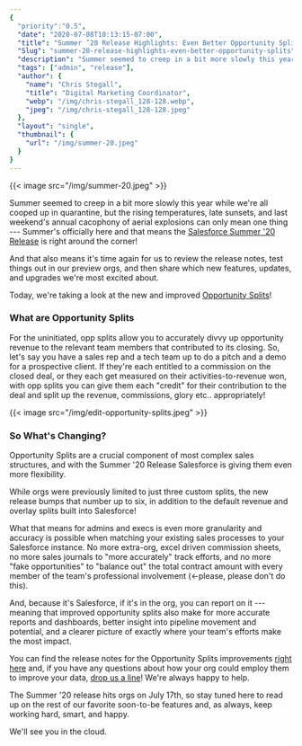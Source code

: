 ```yaml
---
{
  "priority":"0.5",
  "date": "2020-07-08T10:13:15-07:00",
  "title": "Summer ’20 Release Highlights: Even Better Opportunity Splits!",
  "Slug": "summer-20-release-highlights-even-better-opportunity-splits",
  "description": "Summer seemed to creep in a bit more slowly this year while we’re all cooped up in quarantine, but the rising temperatures, late sunsets...",
  "tags": ["admin", "release"],
  "author": {
    "name": "Chris Stegall",
    "title": "Digital Marketing Coordinator",
    "webp": "/img/chris-stegall_128-128.webp",
    "jpeg": "/img/chris-stegall_128-128.jpeg"
  },
  "layout": "single",
  "thumbnail": {
    "url": "/img/summer-20.jpeg"
  }
}
---
```



{{< image src="/img/summer-20.jpeg" >}}

Summer seemed to creep in a bit more slowly this year while we're all cooped up in quarantine, but the rising temperatures, late sunsets, and last weekend's annual cacophony of aerial explosions can only mean one thing --- Summer's officially here and that means the [Salesforce Summer '20 Release](https://releasenotes.docs.salesforce.com/en-us/summer20/release-notes/salesforce_release_notes.htm) is right around the corner!

And that also means it's time again for us to review the release notes, test things out in our preview orgs, and then share which new features, updates, and upgrades we're most excited about.

Today, we're taking a look at the new and improved [Opportunity Splits](https://releasenotes.docs.salesforce.com/en-us/summer20/release-notes/rn_sales_opportunity_splits_limit.htm)!

### What are Opportunity Splits

For the uninitiated, opp splits allow you to accurately divvy up opportunity revenue to the relevant team members that contributed to its closing. So, let's say you have a sales rep and a tech team up to do a pitch and a demo for a prospective client. If they're each entitled to a commission on the closed deal, or they each get measured on their activities-to-revenue won, with opp splits you can give them each "credit" for their contribution to the deal and split up the revenue, commissions, glory etc.. appropriately!

{{< image src="/img/edit-opportunity-splits.jpeg" >}}

### So What's Changing?

Opportunity Splits are a crucial component of most complex sales structures, and with the Summer '20 Release Salesforce is giving them even more flexibility.

While orgs were previously limited to just three custom splits, the new release bumps that number up to six, in addition to the default revenue and overlay splits built into Salesforce!

What that means for admins and execs is even more granularity and accuracy is possible when matching your existing sales processes to your Salesforce instance. No more extra-org, excel driven commission sheets, no more sales journals to "more accurately" track efforts, and no more "fake opportunities" to "balance out" the total contract amount with every member of the team's professional involvement (<-please, please don't do this).

And, because it's Salesforce, if it's in the org, you can report on it --- meaning that improved opportunity splits also make for more accurate reports and dashboards, better insight into pipeline movement and potential, and a clearer picture of exactly where your team's efforts make the most impact.

You can find the release notes for the Opportunity Splits improvements [right here](https://releasenotes.docs.salesforce.com/en-us/summer20/release-notes/rn_sales_opportunity_splits_limit.htm) and, if you have any questions about how your org could employ them to improve your data, [drop us a line](https://www.mkpartners.com/contact/)! We're always happy to help.

The Summer '20 release hits orgs on July 17th, so stay tuned here to read up on the rest of our favorite soon-to-be features and, as always, keep working hard, smart, and happy.

We'll see you in the cloud.
